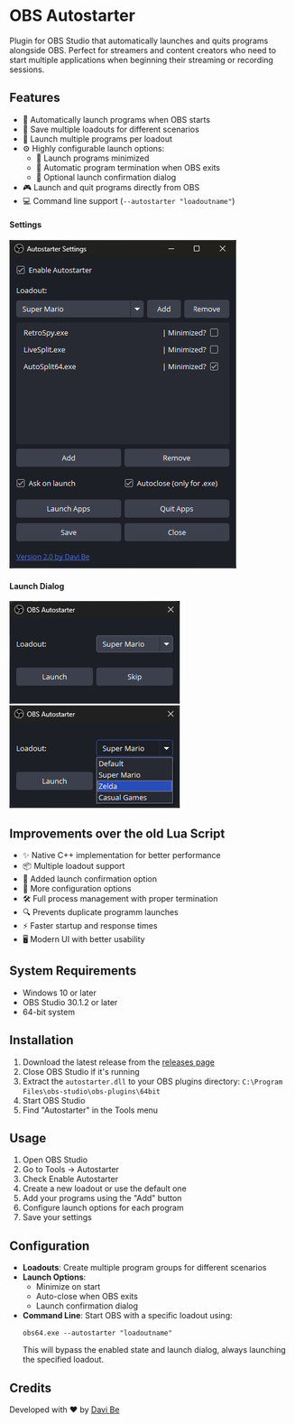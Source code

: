 # OBS Autostarter

Plugin for OBS Studio that automatically launches and quits programs alongside OBS. Perfect for streamers and content creators who need to start multiple applications when beginning their streaming or recording sessions.


## Features

- 🚀 Automatically launch programs when OBS starts
- 🎯 Save multiple loadouts for different scenarios
- 📱 Launch multiple programs per loadout
- ⚙️ Highly configurable launch options:
  - 🔽 Launch programs minimized
  - 🔄 Automatic program termination when OBS exits
  - 💬 Optional launch confirmation dialog
- 🎮 Launch and quit programs directly from OBS
- 💻 Command line support (`--autostarter "loadoutname"`)

#### Settings

![OBS Autostarter Settings Interface](resources/Settings_Screen.png)

#### Launch Dialog

![OBS Autostarter Launch Configuration Dialog](resources/Launch_Screen.png) 
![OBS Autostarter Launch Dialog with Program List](resources/Launch_Screen_list.png)

## Improvements over the old Lua Script

- ✨ Native C++ implementation for better performance
- 📦 Multiple loadout support
- 💬 Added launch confirmation option
- 🔧 More configuration options
- 🛠️ Full process management with proper termination
- 🔍 Prevents duplicate programm launches
- ⚡ Faster startup and response times
- 🖥️ Modern UI with better usability

## System Requirements

- Windows 10 or later
- OBS Studio 30.1.2 or later
- 64-bit system

## Installation

1. Download the latest release from the [releases page](https://github.com/DaviBe92/OBSAutostarter/releases/latest)
2. Close OBS Studio if it's running
3. Extract the `autostarter.dll` to your OBS plugins directory:
   `C:\Program Files\obs-studio\obs-plugins\64bit`
4. Start OBS Studio
5. Find "Autostarter" in the Tools menu

## Usage

1. Open OBS Studio
2. Go to Tools → Autostarter
3. Check Enable Autostarter
4. Create a new loadout or use the default one
5. Add your programs using the "Add" button
6. Configure launch options for each program
7. Save your settings

## Configuration

- **Loadouts**: Create multiple program groups for different scenarios
- **Launch Options**:
  - Minimize on start
  - Auto-close when OBS exits
  - Launch confirmation dialog
- **Command Line**: 
  Start OBS with a specific loadout using:
  ```
  obs64.exe --autostarter "loadoutname"
  ```
  This will bypass the enabled state and launch dialog, always launching the specified loadout.

## Credits

Developed with ❤️ by [Davi Be](https://github.com/DaviBe92)
